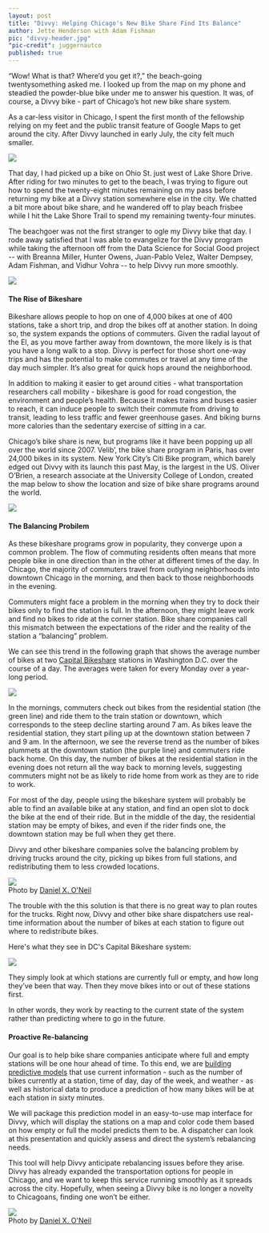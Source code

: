 ```yaml
---
layout: post
title: "Divvy: Helping Chicago's New Bike Share Find Its Balance"
author: Jette Henderson with Adam Fishman
pic: "divvy-header.jpg"
"pic-credit": juggernautco
published: true
---
```


“Wow! What is that? Where’d you get it?,” the beach-going twentysomething asked me. I looked up from the map on my phone and steadied the powder-blue bike under me to answer his question. It was, of course, a Divvy bike - part of Chicago’s hot new bike share system. 

As a car-less visitor in Chicago, I spent the first month of the fellowship relying on my feet  and the public transit feature of Google Maps to get around the city. After Divvy launched in early July, the city felt much smaller. 

<a href="http://http://divvybikes.com/"><img src="/img/partners/divvy.jpg"></a>	

That day, I had picked up a bike on Ohio St. just west of Lake Shore Drive. After riding for two minutes to get to the beach, I was trying to figure out how to spend the twenty-eight minutes remaining on my pass before returning my bike at a Divvy station somewhere else in the city. We chatted a bit more about bike share, and he wandered off to play beach frisbee while I hit the Lake Shore Trail to spend my remaining twenty-four minutes. 

The beachgoer was not the first stranger to ogle my Divvy bike that day. I rode away satisfied that I was able to evangelize for the Divvy program while taking the afternoon off from the Data Science for Social Good project -- with Breanna Miller, Hunter Owens, Juan-Pablo Velez, Walter Dempsey, Adam Fishman, and Vidhur Vohra -- to help Divvy run more smoothly. 

<img src="/img/posts/divvy-team.jpg">

#### The Rise of Bikeshare
Bikeshare allows people to hop on one of 4,000 bikes at one of 400 stations, take a short trip, and drop the bikes off at another station. In doing so, the system expands the options of commuters. Given the radial layout of the El, as you move farther away from downtown, the more likely is is that you have a long walk to a stop. Divvy is perfect for those short one-way trips and has the potential to make commutes or travel at any time of the day much simpler. It’s also great for quick hops around the neighborhood.

In addition to making it easier to get around cities - what transportation researchers call mobility - bikeshare is good for road congestion, the environment and people’s health. Because it makes trains and buses easier to reach, it can induce people to switch their commute from driving to transit, leading to less traffic and fewer greenhouse gases. And biking burns more calories than the sedentary exercise of sitting in a car. 

Chicago’s bike share is new, but programs like it have been popping up all over the world since 2007. Velib’, the bike share program in Paris, has over 24,000 bikes in its system. New York City’s Citi Bike program, which barely edged out Divvy with its launch this past May, is the largest in the US. Oliver O’Brien, a research associate at the University College of London, created the map below to show the location and size of bike share programs around the world. 

<a href="http://bikes.oobrien.com/global.php"><img src="/img/posts/global-bike-map.png"></a>	

#### The Balancing Probilem
As these bikeshare programs grow in popularity, they converge upon a common problem. The flow of commuting residents often means that more people bike in one direction than in the other at different times of the day. In Chicago, the majority of commuters travel from outlying neighborhoods into downtown Chicago in the morning, and then back to those neighborhoods in the evening.

Commuters might face a problem in the morning when they try to dock their bikes only to find the station is full. In the afternoon, they might leave work and find no bikes to ride at the corner station. Bike share companies call this mismatch between the expectations of the rider and the reality of the station a “balancing” problem. 

We can see this trend in the following graph that shows the average number of bikes at two [Capital Bikeshare](http://www.capitalbikeshare.com/) stations in Washington D.C. over the course of a day. The averages were taken for every Monday over a year-long period. 

<img src="/img/posts/divvy-graph.jpg">

In the mornings, commuters check out bikes from the residential station (the green line) and ride them to the train station or downtown, which corresponds to the steep decline starting around 7 am. As bikes leave the residential station, they start piling up at the downtown station between 7 and 9 am. In the afternoon, we see the reverse trend as the number of bikes plummets at the downtown station (the purple line) and commuters ride back home. On this day, the number of bikes at the residential station in the evening does not return all the way back to morning levels, suggesting commuters might not be as likely to ride home from work as they are to ride to work.

For most of the day, people using the bikeshare system will probably be able to find an available bike at any station, and find an open slot to dock the bike at the end of their ride. But in the middle of the day, the residential station may be empty of bikes, and even if the rider finds one, the downtown station may be full when they get there.

Divvy and other bikeshare companies solve the balancing problem by driving trucks around the city, picking up bikes from full stations, and redistributing them to less crowded locations.

<img src="/img/posts/divvy-truck.jpg">
<div class="small">Photo by <a href="http://www.flickr.com/photos/juggernautco">Daniel X. O'Neil</a></div>

The trouble with the this solution is that there is no great way to plan routes for the trucks. Right now, Divvy and other bike share dispatchers use real-time information about the number of bikes at each station to figure out where to redistribute bikes. 

Here's what they see in DC's Capital Bikeshare system:

<a href="http://www.cabitracker.com/status.php"><img src="/img/posts/dc-bike-dashboard.png"></a>

They simply look at which stations are currently full or empty, and how long they’ve been that way. Then they move bikes into or out of these stations first.

In other words, they work by reacting to the current state of the system rather than predicting where to go in the future.

#### Proactive Re-balancing
Our goal is to help bike share companies anticipate where full and empty stations will be one hour ahead of time. To this end, we are [building predictive models](https://github.com/dssg/bikeshare) that use current information - such as the number of bikes currently at a station, time of day, day of the week, and weather - as well as historical data to produce a prediction of how many bikes will be at each station in sixty minutes. 

We will package this prediction model in an easy-to-use map interface for Divvy, which will display the stations on a map and color code them based on how empty or full the model predicts them to be. A dispatcher can look at this presentation and quickly assess and direct the system’s rebalancing needs.

This tool will help Divvy anticipate rebalancing issues before they arise. Divvy has already expanded the transportation options for people in Chicago, and we want to keep this service running smoothly as it spreads across the city. Hopefully, when seeing a Divvy bike is no longer a novelty to Chicagoans, finding one won’t be either.

<img src="/img/posts/divvy-dock.jpg">
<div class="small">Photo by <a href="http://www.flickr.com/photos/juggernautco">Daniel X. O'Neil</a></div>